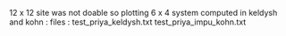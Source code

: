 12 x 12 site was not doable so plotting 6 x 4 system computed in keldysh and
kohn : 
files : test_priya_keldysh.txt
test_priya_impu_kohn.txt

